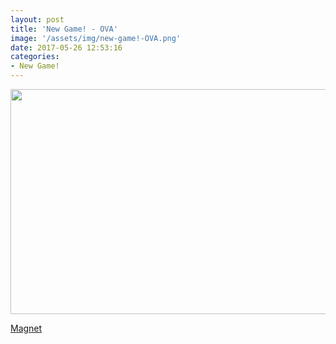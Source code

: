 ```yaml
---
layout: post
title: 'New Game! - OVA'
image: '/assets/img/new-game!-OVA.png'
date: 2017-05-26 12:53:16
categories:
- New Game!
---
```


<img src='{{ page.image }}' alt='' width='640' height='360'>

<a href='magnet:?xt=urn:btih:79cc9929e63a92edb4a6fa11d4bc494b809e66fe&dn=%5BOmnivium%5D%20New%20Game%21%20-%20OVA%20%5BDVD%5D%5B478p%5D%5BOpus%5D%5B1BBF2959%5D.mkv&tr=http%3A%2F%2Fnyaa.tracker.wf%3A7777%2Fannounce&tr=udp%3A%2F%2Fopen.stealth.si%3A80%2Fannounce&tr=udp%3A%2F%2Ftracker.opentrackr.org%3A1337%2Fannounce&tr=udp%3A%2F%2Ftracker.coppersurfer.tk%3A6969%2Fannounce&tr=udp%3A%2F%2Fexodus.desync.com%3A6969%2Fannounce'>Magnet</a>
